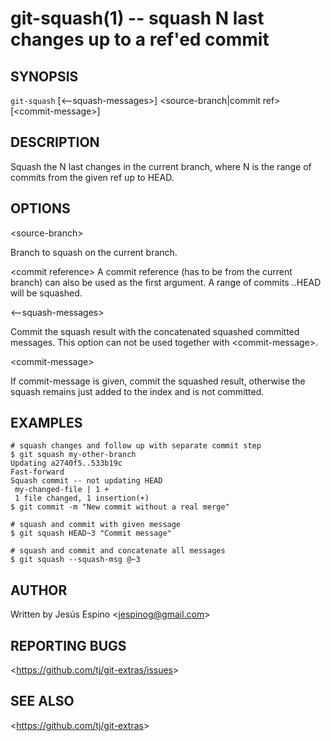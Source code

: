 git-squash(1) -- squash N last changes up to a ref'ed commit
=============================================

## SYNOPSIS

`git-squash` [&lt;--squash-messages&gt;] &lt;source-branch|commit ref&gt; [&lt;commit-message&gt;]

## DESCRIPTION

  Squash the N last changes in the current branch, where N is the range of commits from the given ref up to HEAD.

## OPTIONS

  &lt;source-branch&gt;

  Branch to squash on the current branch.

  &lt;commit reference&gt;
  A commit reference (has to be from the current branch) can also be used as the
  first argument. A range of commits <sha>..HEAD will be squashed.

  &lt;--squash-messages&gt;

  Commit the squash result with the concatenated squashed committed messages.
  This option can not be used together with &lt;commit-message&gt;.

  &lt;commit-message&gt;

  If commit-message is given, commit the squashed result, otherwise the squash remains just added to the index and is not committed.

## EXAMPLES

    # squash changes and follow up with separate commit step
    $ git squash my-other-branch
    Updating a2740f5..533b19c
    Fast-forward
    Squash commit -- not updating HEAD
     my-changed-file | 1 +
     1 file changed, 1 insertion(+)
    $ git commit -m "New commit without a real merge"

    # squash and commit with given message
    $ git squash HEAD~3 "Commit message"

    # squash and commit and concatenate all messages
    $ git squash --squash-msg @~3

## AUTHOR

Written by Jesús Espino &lt;<jespinog@gmail.com>&gt;

## REPORTING BUGS

&lt;<https://github.com/tj/git-extras/issues>&gt;

## SEE ALSO

&lt;<https://github.com/tj/git-extras>&gt;
